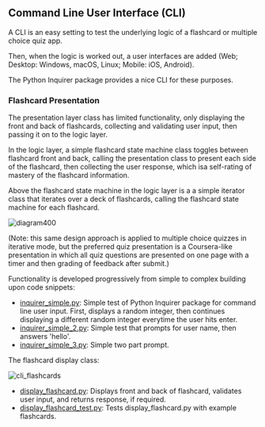 ## Command Line User Interface (CLI)

A CLI is an easy setting to test the underlying logic of a flashcard or multiple choice quiz app. 

Then, when the logic is worked out, a user interfaces are added (Web; Desktop: Windows, macOS, Linux; Mobile: iOS, Android).  

The Python Inquirer package provides a nice CLI for these purposes. 

### Flashcard Presentation

The presentation layer class has limited functionality, only displaying the front and back of flashcards, collecting and validating user input, then passing it on to the logic layer. 

In the logic layer, a simple flashcard state machine class toggles between flashcard front and back, calling the presentation class to present each side of the flashcard, then collecting the user response, which isa self-rating of mastery of the flashcard information.  

Above the flashcard state machine in the logic layer is a a simple iterator class that iterates over a deck of flashcards, calling the flashcard state machine for each  flashcard. 

![diagram400](https://user-images.githubusercontent.com/68504324/221042530-fc380752-d65b-4bf5-a5a4-5fe037700d26.jpg)

(Note: this same design approach is applied to multiple choice quizzes in iterative mode, but the preferred quiz presentation is a Coursera-like presentation in which all quiz questions are presented on one page with a timer and then grading of feedback after submit.)  

Functionality is developed progressively from simple to complex building upon code snippets: 

- [inquirer_simple.py](https://github.com/jonfernq/Python-Flashcards/blob/main/CommandLineUserInterface/inquirer_simple.py): Simple test of Python Inquirer package for command line user input. First, displays a random integer, then continues displaying a different random integer everytime the user hits enter.  
- [inquirer_simple_2.py](https://github.com/jonfernq/Python-Flashcards/blob/main/CommandLineUserInterface/inquirer_simple_2.py): Simple test that prompts for user name, then answers 'hello'.  
- [inquirer_simple_3.py](https://github.com/jonfernq/Python-Flashcards/blob/main/CommandLineUserInterface/inquirer_simple_3.py): Simple two part prompt. 

The flashcard display class: 

![cli_flashcards](https://user-images.githubusercontent.com/68504324/220826507-665dbd92-35de-4b59-a053-773fa4160106.jpg)

- [display_flashcard.py](https://github.com/jonfernq/Python-Flashcards/blob/main/CommandLineUserInterface/display_flashcard.py): Displays front and back of flashcard, validates user input, and returns response, if required.  
- [display_flashcard_test.py](https://github.com/jonfernq/Python-Flashcards/blob/main/CommandLineUserInterface/display_flashcard_test.py):  Tests display_flashcard.py with example flashcards. 




